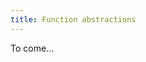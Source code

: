 ```yaml
---
title: Function abstractions
---
```


To come...

<!--
- Delegates
- Events (call forward observer pattern)
- Visitor pattern (call forward to patterns)
-->
